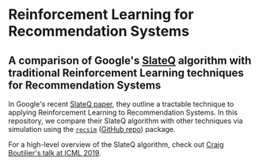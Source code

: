 # Reinforcement Learning for Recommendation Systems
## A comparison of Google's [SlateQ](https://research.google/pubs/pub48200/) algorithm with traditional Reinforcement Learning techniques for Recommendation Systems

In Google's recent [SlateQ paper](https://storage.googleapis.com/pub-tools-public-publication-data/pdf/9f91de1fa0ac351ecb12e4062a37afb896aa1463.pdf), they outline a tractable technique to applying Reinforcement Learning to Recommendation Systems. In this repository, we compare their SlateQ algorithm with other techniques via simulation using the [`recsim`](https://ai.googleblog.com/2019/11/recsim-configurable-simulation-platform.html) ([GitHub repo](https://github.com/google-research/recsim)) package.

For a high-level overview of the SlateQ algorithm, check out [Craig Boutilier's talk at ICML 2019](https://slideslive.com/38917655/reinforcement-learning-in-recommender-systems-some-challenges). 

